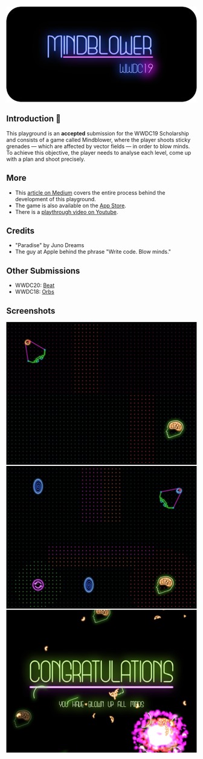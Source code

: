 ![MindblowerBanner](Banner.png)

## Introduction 👋
This playground is an **accepted** submission for the WWDC19 Scholarship and consists of a game called Mindblower, where the player shoots sticky grenades — which are affected by vector fields — in order to blow minds. To achieve this objective, the player needs to analyse each level, come up with a plan and shoot precisely.

## More
- This [article on Medium](https://medium.freecodecamp.org/how-i-won-a-scholarship-to-apples-yearly-event-for-the-second-time-f04f5f4636b1) covers the entire process behind the development of this playground.
- The game is also available on the [App Store](https://itunes.apple.com/us/app/mindblower-the-game/id1460079689?mt=8).
- There is a [playthrough video on Youtube](https://www.youtube.com/watch?v=xH9cn7BtG8k).

## Credits
- "Paradise" by Juno Dreams
- The guy at Apple behind the phrase "Write code. Blow minds."

## Other Submissions
- WWDC20: [Beat](https://github.com/renanmagagnin/beat-wwdc20)
- WWDC18: [Orbs](https://github.com/renanmagagnin/orbs-wwdc18)

## Screenshots
![Screenshot1](Screenshot1.jpg)
![Screenshot2](Screenshot2.jpg)
![Screenshot3](Screenshot3.jpg)
